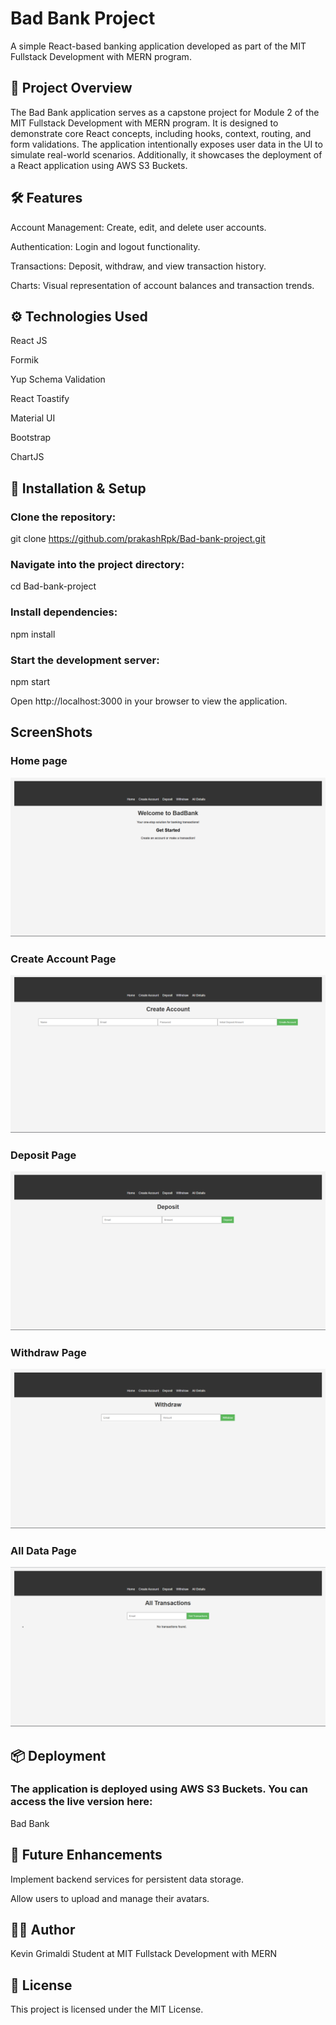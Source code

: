 # Bad Bank Project

A simple React-based banking application developed as part of the MIT Fullstack Development with MERN program.

## 🚀 Project Overview

The Bad Bank application serves as a capstone project for Module 2 of the MIT Fullstack Development with MERN program. It is designed to demonstrate core React concepts, including hooks, context, routing, and form validations. The application intentionally exposes user data in the UI to simulate real-world scenarios. Additionally, it showcases the deployment of a React application using AWS S3 Buckets.

## 🛠️ Features

Account Management: Create, edit, and delete user accounts.

Authentication: Login and logout functionality.

Transactions: Deposit, withdraw, and view transaction history.

Charts: Visual representation of account balances and transaction trends.

## ⚙️ Technologies Used

React JS

Formik

Yup Schema Validation

React Toastify

Material UI

Bootstrap

ChartJS

## 🧪 Installation & Setup

### Clone the repository:

git clone https://github.com/prakashRpk/Bad-bank-project.git


### Navigate into the project directory:

cd Bad-bank-project


### Install dependencies:

npm install


### Start the development server:

npm start


Open http://localhost:3000
 in your browser to view the application.

## ScreenShots

### Home page
![Home page](images/Home.png)

### Create Account Page
![Create Acconut page](images/Create_account.png)

### Deposit Page
![Create Acconut page](images/Deposit.png)

### Withdraw Page
![Create Acconut page](images/Withdraw.png)

### All Data Page
![Create Acconut page](images/All_data.png)

## 📦 Deployment

### The application is deployed using AWS S3 Buckets. You can access the live version here:

Bad Bank

## 🧠 Future Enhancements

Implement backend services for persistent data storage.

Allow users to upload and manage their avatars.

## 🧑‍💻 Author

Kevin Grimaldi
Student at MIT Fullstack Development with MERN

## 📄 License

This project is licensed under the MIT License.
